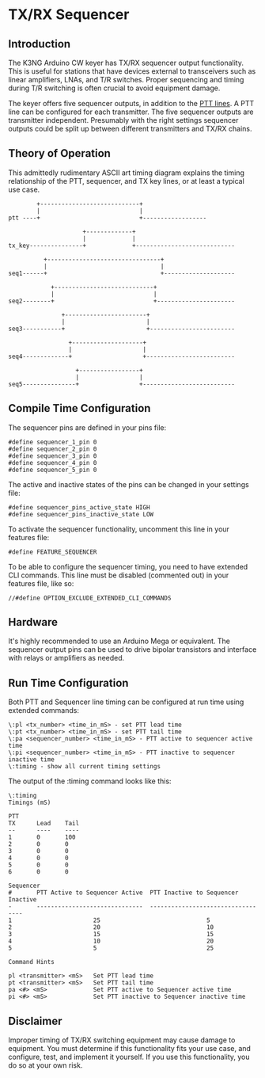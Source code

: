 # TX/RX Sequencer

## Introduction

The K3NG Arduino CW keyer has TX/RX sequencer output functionality.  This is useful for stations that have devices external to transceivers such as linear amplifiers, LNAs, and T/R switches.  Proper sequencing and timing during T/R switching is often crucial to avoid equipment damage.

The keyer offers five sequencer outputs, in addition to the [PTT lines](https://github.com/k3ng/k3ng_cw_keyer/wiki/225-Sidetone,-PTT,-and-TX-Key-Lines).  A PTT line can be configured for each transmitter.  The five sequencer outputs are transmitter independent.  Presumably with the right settings sequencer outputs could be split up between different transmitters and TX/RX chains.

## Theory of Operation

This admittedly rudimentary ASCII art timing diagram explains the timing relationship of the PTT, sequencer, and TX key lines, or at least a typical use case.

            +----------------------------+
            |                            |
    ptt ----+                            +------------------

                         +-------------+
                         |             |
    tx_key---------------+             +----------------------------

              +--------------------------------+
              |                                |
    seq1------+                                +--------------------

                +----------------------------+
                |                            |
    seq2--------+                            +----------------------

                   +-----------------------+
                   |                       |
    seq3-----------+                       +------------------------

                     +--------------------+
                     |                    |
    seq4-------------+                    +-------------------------

                       +-----------------+
                       |                 |
    seq5---------------+                 +--------------------------




## Compile Time Configuration

The sequencer pins are defined in your pins file:

    #define sequencer_1_pin 0
    #define sequencer_2_pin 0
    #define sequencer_3_pin 0
    #define sequencer_4_pin 0
    #define sequencer_5_pin 0

The active and inactive states of the pins can be changed in your settings file:

    #define sequencer_pins_active_state HIGH
    #define sequencer_pins_inactive_state LOW

To activate the sequencer functionality, uncomment this line in your features file:

    #define FEATURE_SEQUENCER

To be able to configure the sequencer timing, you need to have extended CLI commands.  This line must be disabled (commented out) in your features file, like so:

    //#define OPTION_EXCLUDE_EXTENDED_CLI_COMMANDS

## Hardware

It's highly recommended to use an Arduino Mega or equivalent.  The sequencer output pins can be used to drive bipolar transistors and interface with relays or amplifiers as needed.

## Run Time Configuration

Both PTT and Sequencer line timing can be configured at run time using extended commands:

    \:pl <tx_number> <time_in_mS> - set PTT lead time
    \:pt <tx_number> <time_in_mS> - set PTT tail time
    \:pa <sequencer_number> <time_in_mS> - PTT active to sequencer active time
    \:pi <sequencer_number> <time_in_mS> - PTT inactive to sequencer inactive time
    \:timing - show all current timing settings

The output of the \:timing command looks like this:

    \:timing
    Timings (mS)

    PTT
    TX      Lead    Tail
    --      ----    ----
    1       0       100
    2       0       0
    3       0       0
    4       0       0
    5       0       0
    6       0       0

    Sequencer
    #       PTT Active to Sequencer Active  PTT Inactive to Sequencer Inactive
    -       ------------------------------  ----------------------------------
    1                       25                              5
    2                       20                              10
    3                       15                              15
    4                       10                              20
    5                       5                               25

    Command Hints

    pl <transmitter> <mS>   Set PTT lead time
    pt <transmitter> <mS>   Set PTT tail time
    pa <#> <mS>             Set PTT active to Sequencer active time
    pi <#> <mS>             Set PTT inactive to Sequencer inactive time


## Disclaimer

Improper timing of TX/RX switching equipment may cause damage to equipment.  You must determine if this functionality fits your use case, and configure, test, and implement it yourself.  If you use this functionality, you do so at your own risk. 
